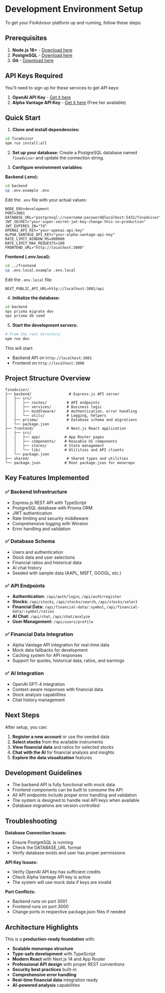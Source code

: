 # Development Environment Setup

To get your FinAdvisor platform up and running, follow these steps:

## Prerequisites

1. **Node.js 18+** - [Download here](https://nodejs.org/)
2. **PostgreSQL** - [Download here](https://www.postgresql.org/download/)
3. **Git** - [Download here](https://git-scm.com/)

## API Keys Required

You'll need to sign up for these services to get API keys:

1. **OpenAI API Key** - [Get it here](https://platform.openai.com/api-keys)
2. **Alpha Vantage API Key** - [Get it here](https://www.alphavantage.co/support/#api-key) (Free tier available)

## Quick Start

1. **Clone and install dependencies:**
```bash
cd finadvisor
npm run install:all
```

2. **Set up your database:**
Create a PostgreSQL database named `finadvisor` and update the connection string.

3. **Configure environment variables:**

**Backend (.env):**
```bash
cd backend
cp .env.example .env
```

Edit the `.env` file with your actual values:
```
NODE_ENV=development
PORT=3001
DATABASE_URL="postgresql://username:password@localhost:5432/finadvisor"
JWT_SECRET="your-super-secret-jwt-key-change-this-in-production"
JWT_EXPIRES_IN="7d"
OPENAI_API_KEY="your-openai-api-key"
ALPHA_VANTAGE_API_KEY="your-alpha-vantage-api-key"
RATE_LIMIT_WINDOW_MS=900000
RATE_LIMIT_MAX_REQUESTS=100
FRONTEND_URL="http://localhost:3000"
```

**Frontend (.env.local):**
```bash
cd ../frontend
cp .env.local.example .env.local
```

Edit the `.env.local` file:
```
NEXT_PUBLIC_API_URL=http://localhost:3001/api
```

4. **Initialize the database:**
```bash
cd backend
npx prisma migrate dev
npx prisma db seed
```

5. **Start the development servers:**
```bash
# From the root directory
npm run dev
```

This will start:
- Backend API on `http://localhost:3001`
- Frontend on `http://localhost:3000`

## Project Structure Overview

```
finadvisor/
├── backend/                 # Express.js API server
│   ├── src/
│   │   ├── routes/         # API endpoints
│   │   ├── services/       # Business logic
│   │   ├── middleware/     # Authentication, error handling
│   │   └── utils/          # Logging, helpers
│   ├── prisma/             # Database schema and migrations
│   └── package.json
├── frontend/               # Next.js React application
│   ├── src/
│   │   ├── app/           # App Router pages
│   │   ├── components/    # Reusable UI components
│   │   ├── stores/        # State management
│   │   └── lib/           # Utilities and API clients
│   └── package.json
├── shared/                 # Shared types and utilities
└── package.json           # Root package.json for monorepo
```

## Key Features Implemented

### ✅ Backend Infrastructure
- Express.js REST API with TypeScript
- PostgreSQL database with Prisma ORM
- JWT authentication
- Rate limiting and security middleware
- Comprehensive logging with Winston
- Error handling and validation

### ✅ Database Schema
- Users and authentication
- Stock data and user selections
- Financial ratios and historical data
- AI chat history
- Seeded with sample data (AAPL, MSFT, GOOGL, etc.)

### ✅ API Endpoints
- **Authentication:** `/api/auth/login`, `/api/auth/register`
- **Stocks:** `/api/stocks`, `/api/stocks/search`, `/api/stocks/select`
- **Financial Data:** `/api/financial-data/:symbol`, `/api/financial-data/:symbol/ratios`
- **AI Chat:** `/api/chat`, `/api/chat/analyze`
- **User Management:** `/api/users/profile`

### ✅ Financial Data Integration
- Alpha Vantage API integration for real-time data
- Mock data fallbacks for development
- Caching system for API responses
- Support for quotes, historical data, ratios, and earnings

### ✅ AI Integration
- OpenAI GPT-4 integration
- Context-aware responses with financial data
- Stock analysis capabilities
- Chat history management

## Next Steps

After setup, you can:

1. **Register a new account** or use the seeded data
2. **Select stocks** from the available instruments
3. **View financial data** and ratios for selected stocks
4. **Chat with the AI** for financial analysis and insights
5. **Explore the data visualization** features

## Development Guidelines

- The backend API is fully functional with mock data
- Frontend components can be built to consume the API
- All API endpoints include proper error handling and validation
- The system is designed to handle real API keys when available
- Database migrations are version controlled

## Troubleshooting

**Database Connection Issues:**
- Ensure PostgreSQL is running
- Check the DATABASE_URL format
- Verify database exists and user has proper permissions

**API Key Issues:**
- Verify OpenAI API key has sufficient credits
- Check Alpha Vantage API key is active
- The system will use mock data if keys are invalid

**Port Conflicts:**
- Backend runs on port 3001
- Frontend runs on port 3000
- Change ports in respective package.json files if needed

## Architecture Highlights

This is a **production-ready foundation** with:
- **Scalable monorepo structure**
- **Type-safe development** with TypeScript
- **Modern React** with Next.js 14 and App Router
- **Professional API design** with proper REST conventions
- **Security best practices** built-in
- **Comprehensive error handling**
- **Real-time financial data** integration ready
- **AI-powered analysis** capabilities